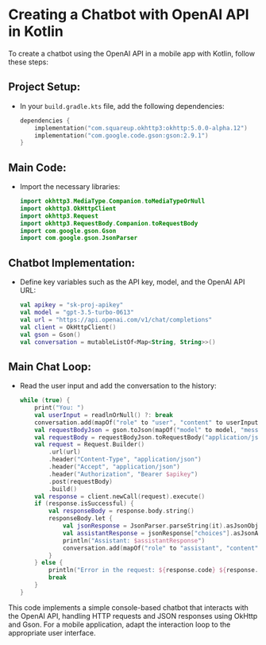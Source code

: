 # Creating a Chatbot with OpenAI API in Kotlin

To create a chatbot using the OpenAI API in a mobile app with Kotlin, follow these steps:

## Project Setup:
- In your `build.gradle.kts` file, add the following dependencies:
  ```kotlin
  dependencies {
      implementation("com.squareup.okhttp3:okhttp:5.0.0-alpha.12")
      implementation("com.google.code.gson:gson:2.9.1")
  }
  ```

## Main Code:
- Import the necessary libraries:
  ```kotlin
  import okhttp3.MediaType.Companion.toMediaTypeOrNull
  import okhttp3.OkHttpClient
  import okhttp3.Request
  import okhttp3.RequestBody.Companion.toRequestBody
  import com.google.gson.Gson
  import com.google.gson.JsonParser
  ```

## Chatbot Implementation:
- Define key variables such as the API key, model, and the OpenAI API URL:
  ```kotlin
  val apikey = "sk-proj-apikey"
  val model = "gpt-3.5-turbo-0613"
  val url = "https://api.openai.com/v1/chat/completions"
  val client = OkHttpClient()
  val gson = Gson()
  val conversation = mutableListOf<Map<String, String>>()
  ```

## Main Chat Loop:
- Read the user input and add the conversation to the history:
  ```kotlin
  while (true) {
      print("You: ")
      val userInput = readlnOrNull() ?: break
      conversation.add(mapOf("role" to "user", "content" to userInput))
      val requestBodyJson = gson.toJson(mapOf("model" to model, "messages" to conversation))
      val requestBody = requestBodyJson.toRequestBody("application/json".toMediaTypeOrNull())
      val request = Request.Builder()
          .url(url)
          .header("Content-Type", "application/json")
          .header("Accept", "application/json")
          .header("Authorization", "Bearer $apikey")
          .post(requestBody)
          .build()
      val response = client.newCall(request).execute()
      if (response.isSuccessful) {
          val responseBody = response.body.string()
          responseBody.let {
              val jsonResponse = JsonParser.parseString(it).asJsonObject
              val assistantResponse = jsonResponse["choices"].asJsonArray[0].asJsonObject["message"].asJsonObject["content"].asString
              println("Assistant: $assistantResponse")
              conversation.add(mapOf("role" to "assistant", "content" to assistantResponse))
          }
      } else {
          println("Error in the request: ${response.code} ${response.message}")
          break
      }
  }
  ```

This code implements a simple console-based chatbot that interacts with the OpenAI API, handling HTTP requests and JSON responses using OkHttp and Gson. For a mobile application, adapt the interaction loop to the appropriate user interface.
